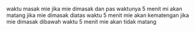 waktu masak mie 
jika mie dimasak dan pas waktunya 5 menit mi akan matang
jika mie dimasak diatas waktu 5 menit mie akan kematengan
jika mie dimasak dibawah waktu 5 menit mie akan tidak matang